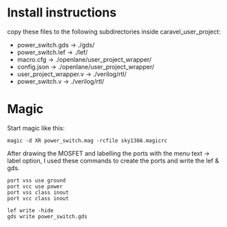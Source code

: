 # Install instructions

copy these files to the following subdirectories inside caravel_user_project:

* power_switch.gds -> ./gds/
* power_switch.lef -> ./lef/
* macro.cfg -> ./openlane/user_project_wrapper/
* config.json -> ./openlane/user_project_wrapper/
* user_project_wrapper.v -> ./verilog/rtl/
* power_switch.v -> ./verilog/rtl/

# Magic

Start magic like this:

    magic -d XR power_switch.mag -rcfile sky130A.magicrc 

After drawing the MOSFET and labelling the ports with the menu text -> label option, I used these commands
to create the ports and write the lef & gds.

    port vss use ground
    port vcc use power
    port vss class inout
    port vcc class inout

    lef write -hide
    gds write power_switch.gds

